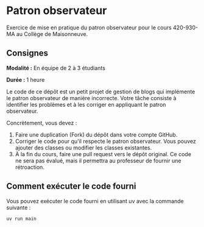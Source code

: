 # Patron observateur

Exercice de mise en pratique du patron observateur pour le cours 420-930-MA au
Collège de Maisonneuve.

## Consignes

**Modalité :** En équipe de 2 à 3 étudiants

**Durée :** 1 heure

Le code de ce dépôt est un petit projet de gestion de blogs qui
implémente le patron observateur de manière incorrecte. Votre tâche consiste à
identifier les problèmes et à les corriger en appliquant le patron observateur.

Concrètement, vous devez :

1. Faire une duplication (Fork) du dépôt dans votre compte GitHub.
2. Corriger le code pour qu'il respecte le patron observateur. Vous pouvez
   ajouter des classes ou modifier les classes existantes.
3. À la fin du cours, faire une pull request vers le dépôt original. Ce code ne sera pas
   évalué, mais il permettra au professeur de fournir une rétroaction.

## Comment exécuter le code fourni

Vous pouvez exécuter le code fourni en utilisant uv avec la commande suivante :

```bash
uv run main
```